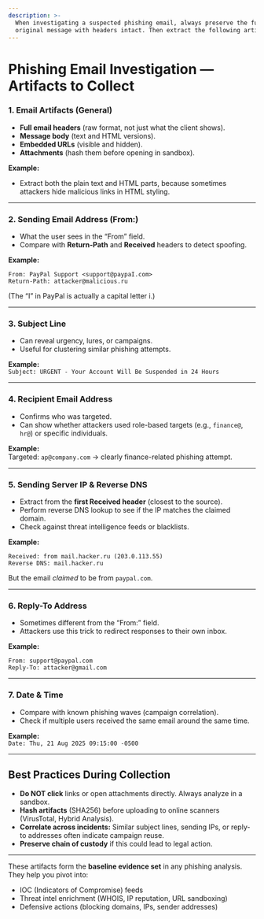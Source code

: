 ```yaml
---
description: >-
  When investigating a suspected phishing email, always preserve the full
  original message with headers intact. Then extract the following artifacts:
---
```


# Phishing Email Investigation — Artifacts to Collect

### 1. Email Artifacts (General)

* **Full email headers** (raw format, not just what the client shows).
* **Message body** (text and HTML versions).
* **Embedded URLs** (visible and hidden).
* **Attachments** (hash them before opening in sandbox).

**Example:**

* Extract both the plain text and HTML parts, because sometimes attackers hide malicious links in HTML styling.

***

### 2. Sending Email Address (From:)

* What the user sees in the “From” field.
* Compare with **Return-Path** and **Received** headers to detect spoofing.

**Example:**

```
From: PayPal Support <support@paypaI.com>
Return-Path: attacker@malicious.ru
```

(The “I” in PayPal is actually a capital letter i.)

***

### 3. Subject Line

* Can reveal urgency, lures, or campaigns.
* Useful for clustering similar phishing attempts.

**Example:**\
`Subject: URGENT - Your Account Will Be Suspended in 24 Hours`

***

### 4. Recipient Email Address

* Confirms who was targeted.
* Can show whether attackers used role-based targets (e.g., `finance@`, `hr@`) or specific individuals.

**Example:**\
Targeted: `ap@company.com` → clearly finance-related phishing attempt.

***

### 5. Sending Server IP & Reverse DNS

* Extract from the **first Received header** (closest to the source).
* Perform reverse DNS lookup to see if the IP matches the claimed domain.
* Check against threat intelligence feeds or blacklists.

**Example:**

```
Received: from mail.hacker.ru (203.0.113.55)
Reverse DNS: mail.hacker.ru
```

But the email _claimed_ to be from `paypal.com`.

***

### 6. Reply-To Address

* Sometimes different from the “From:” field.
* Attackers use this trick to redirect responses to their own inbox.

**Example:**

```
From: support@paypal.com
Reply-To: attacker@gmail.com
```

***

### 7. Date & Time

* Compare with known phishing waves (campaign correlation).
* Check if multiple users received the same email around the same time.

**Example:**\
`Date: Thu, 21 Aug 2025 09:15:00 -0500`

***

## &#x20;Best Practices During Collection

* **Do NOT click** links or open attachments directly. Always analyze in a sandbox.
* **Hash artifacts** (SHA256) before uploading to online scanners (VirusTotal, Hybrid Analysis).
* **Correlate across incidents:** Similar subject lines, sending IPs, or reply-to addresses often indicate campaign reuse.
* **Preserve chain of custody** if this could lead to legal action.

***

&#x20;These artifacts form the **baseline evidence set** in any phishing analysis. They help you pivot into:

* IOC (Indicators of Compromise) feeds
* Threat intel enrichment (WHOIS, IP reputation, URL sandboxing)
* Defensive actions (blocking domains, IPs, sender addresses)
